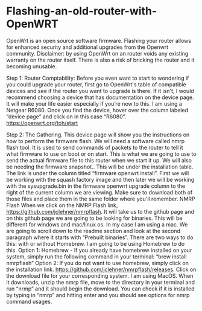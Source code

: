 # Flashing-an-old-router-with-OpenWRT
OpenWrt is an open source software firmware. Flashing your router allows for enhanced security and additional upgrades from the Openwrt community.
Disclaimer: by using OpenWrt on an router voids any existing warranty on the router itself. There is also a risk of bricking the router and it becoming unusable. 

Step 1: Router Comptability:
  Before you even want to start to wondering if you could upgrade your router, first go to OpenWrt's table of compatible devices and see if the router you want to upgrade is there. If it isn't, I would recommend choosing a device that has documentation on the device page.  It will make your life easier especially if you’re new to this. I am using a Netgear R6080.
Once you find the device, hover over the column labeled “device page” and click on in this case “R6080”.
    https://openwrt.org/toh/start

Step 2: The Gathering. 
  This device page will show you the instructions on how to perform the firmware flash. We will need a software called nmrp flash tool. It is used to send commands of packets to the router to tell it what firmware to use on boot or on start. This is what we are going to use to send the actual firmware file to this router when we start it up. 
  We will also be needing the firmware snapshot.. This will be under the installation table. The link is under the column titled “firmware openwrt install”. First we will be working with the squash factory image and then later we will be working with the sysupgrade.bin in the firmware openwrt upgrade column to the right of the current column we are viewing. Make sure to download both of those files and place them in the same folder where you'll remember.
  NMRP Flash
      When we click on the NMRP Flash link, https://github.com/jclehner/nmrpflash. It will take us to the github page and on this github page we are going to be looking for binaries. This will be different for windows and mac/linux os. In my case I am using a mac. 
We are going to scroll down to the readme section and look at the second paragraph where it starts with “Prebuilt binaries”. There are two ways to do this: with or without Homebrew. I am going to be using Homebrew to do this. 
  Option 1: Homebrew
    - If you already have homebrew installed on your system, simply run the following command in your terminal: “brew install nmrpflash”
  Option 2: 
    If you do not want to use homebrew, simply click on the installation link.
  https://github.com/jclehner/nmrpflash/releases. Click on the download file for your             corresponding system. I am using MacOS. When it downloads, unzip the nmrp file, move to the     directory in your terminal and run “nrmp” and it should begin the download.
  You can check if it is installed by typing in “nmrp” and hitting enter and you should see       options for nmrp command usages. 
  

